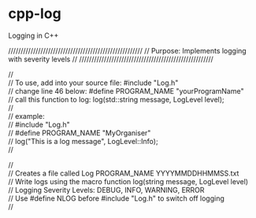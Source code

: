 cpp-log
=======

Logging in C++
  
  
//////////////////////////////////////////////////////
// Purpose: Implements logging with severity levels //
//////////////////////////////////////////////////////
  
//  
// To use, add into your source file:	#include "Log.h"  
// change line 46 below:				#define PROGRAM_NAME "yourProgramName"  
// call this function to log:			log(std::string message, LogLevel level);  
//  
// example:  
// #include "Log.h"  
// #define PROGRAM_NAME "MyOrganiser"  
// log("This is a log message", LogLevel::Info);  
//  
  
//  
// Creates a file called Log PROGRAM_NAME YYYYMMDDHHMMSS.txt  
// Write logs using the macro function log(string message, LogLevel level)  
// Logging Severity Levels: DEBUG, INFO, WARNING, ERROR  
// Use #define NLOG before #include "Log.h" to switch off logging  
//  
